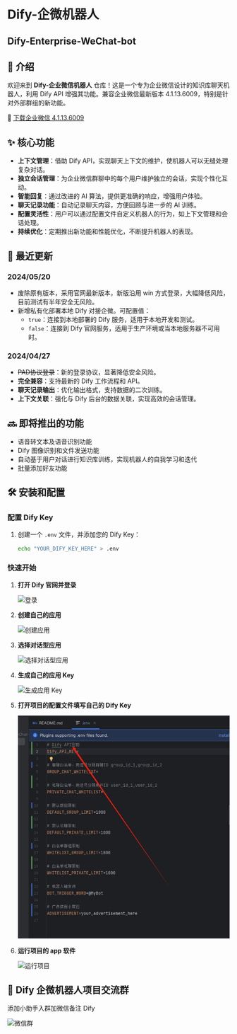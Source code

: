 # Dify-企微机器人
## Dify-Enterprise-WeChat-bot


## 📌 介绍

欢迎来到 **Dify-企业微信机器人** 仓库！这是一个专为企业微信设计的知识库聊天机器人，利用 Dify API 增强其功能。兼容企业微信最新版本 4.1.13.6009，特别是针对外部群组的新功能。

🔗 [下载企业微信 4.1.13.6009](https://dldir1.qq.com/wework/work_weixin/WeCom_4.1.22.6009.exe)

## ✨ 核心功能

- **上下文管理**：借助 Dify API，实现聊天上下文的维护，使机器人可以无缝处理复杂对话。
- **独立会话管理**：为企业微信群聊中的每个用户维护独立的会话，实现个性化互动。
- **智能回复**：通过改进的 AI 算法，提供更准确的响应，增强用户体验。
- **聊天记录功能**：自动记录聊天内容，方便回顾与进一步的 AI 训练。
- **配置灵活性**：用户可以通过配置文件自定义机器人的行为，如上下文管理和会话处理。
- **持续优化**：定期推出新功能和性能优化，不断提升机器人的表现。

## 🚀 最近更新

### 2024/05/20

- 废除原有版本，采用官网最新版本，新版沿用 win 方式登录，大幅降低风险，目前测试有半年安全无风险。
- 新增私有化部署本地 Dify 对接企微。可配置值：
  - `true`：连接到本地部署的 Dify 服务，适用于本地开发和测试。
  - `false`：连接到 Dify 官网服务，适用于生产环境或当本地服务器不可用时。

### 2024/04/27

- ~~PAD协议登录~~：新的登录协议，显著降低安全风险。
- **完全兼容**：支持最新的 Dify 工作流程和 API。
- **聊天记录输出**：优化输出格式，支持数据的二次训练。
- **上下文关联**：强化与 Dify 后台的数据关联，实现高效的会话管理。

## 🔜 即将推出的功能

- 语音转文本及语音识别功能
- Dify 图像识别和文件发送功能
- 自动基于用户对话进行知识库训练，实现机器人的自我学习和迭代
- 批量添加好友功能

## 🛠️ 安装和配置

### 配置 Dify Key

1. 创建一个 `.env` 文件，并添加您的 Dify Key：

    ```bash
    echo "YOUR_DIFY_KEY_HERE" > .env
    ```

### 快速开始

1. **打开 Dify 官网并登录**

    ![登录](https://github.com/luolin-ai/Dify-Enterprise-WeChat-bot/assets/135555634/79509f35-2c98-4742-8860-006d286cb694)

2. **创建自己的应用**

    ![创建应用](https://github.com/luolin-ai/Dify-Enterprise-WeChat-bot/assets/135555634/f871a335-012b-4d43-af4f-1851c3ad2534)

3. **选择对话型应用**

    ![选择对话型应用](https://github.com/luolin-ai/Dify-Enterprise-WeChat-bot/assets/135555634/58b5010d-996d-430a-abe8-41066814c7b4)

4. **生成自己的应用 Key**

    ![生成应用 Key](https://github.com/luolin-ai/Dify-Enterprise-WeChat-bot/assets/135555634/2961ed63-bc6c-4a71-ab8e-88be9d424c27)

5. **打开项目的配置文件填写自己的 Dify Key**

    ![填写 Key](img_1.png)

6. **运行项目的 app 软件**

    ![运行项目](https://github.com/luolin-ai/Dify-Enterprise-WeChat-bot/assets/135555634/fecd6610-3462-4137-b420-ba98cbb9058f)

## 💬 Dify 企微机器人项目交流群

添加小助手入群加微信备注 Dify

![微信群](https://github.com/luolin-ai/Dify-Enterprise-WeChat-bot/assets/135555634/279afe8d-c602-4dcb-b16c-f0d7fdc4b23d)
